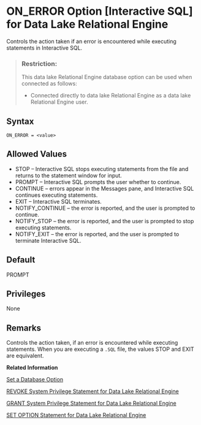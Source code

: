 <!-- loioa6462f5f84f21015a40dd5e7b750d63d -->

# ON\_ERROR Option \[Interactive SQL\] for Data Lake Relational Engine

Controls the action taken if an error is encountered while executing statements in Interactive SQL.



> ### Restriction:  
> This data lake Relational Engine database option can be used when connected as follows:
> 
> -   Connected directly to data lake Relational Engine as a data lake Relational Engine user.



<a name="loioa6462f5f84f21015a40dd5e7b750d63d__section_zx3_g24_hrb"/>

## Syntax

```
ON_ERROR = <value>
```



<a name="loioa6462f5f84f21015a40dd5e7b750d63d__iq_refso_817"/>

## Allowed Values

-   STOP – Interactive SQL stops executing statements from the file and returns to the statement window for input.
-   PROMPT – Interactive SQL prompts the user whether to continue.
-   CONTINUE – errors appear in the Messages pane, and Interactive SQL continues executing statements.
-   EXIT – Interactive SQL terminates.
-   NOTIFY\_CONTINUE – the error is reported, and the user is prompted to continue.
-   NOTIFY\_STOP – the error is reported, and the user is prompted to stop executing statements.
-   NOTIFY\_EXIT – the error is reported, and the user is prompted to terminate Interactive SQL.



<a name="loioa6462f5f84f21015a40dd5e7b750d63d__iq_refso_818"/>

## Default

PROMPT



<a name="loioa6462f5f84f21015a40dd5e7b750d63d__section_kdj_f4g_kqb"/>

## Privileges

None



<a name="loioa6462f5f84f21015a40dd5e7b750d63d__iq_refso_819"/>

## Remarks

Controls the action taken, if an error is encountered while executing statements. When you are executing a `.SQL` file, the values STOP and EXIT are equivalent.

**Related Information**  


[Set a Database Option](set-a-database-option-0dcb893.md "You set options with the SET OPTION statement.")

[REVOKE System Privilege Statement for Data Lake Relational Engine](../080-sql-statements/revoke-system-privilege-statement-for-data-lake-relational-engine-a3eadda.md "Removes specific system privileges from specific users and the right to administer the privilege.")

[GRANT System Privilege Statement for Data Lake Relational Engine](../080-sql-statements/grant-system-privilege-statement-for-data-lake-relational-engine-a3dfcb0.md "Grants specific system privileges to users or roles, with or without administrative rights.")

[SET OPTION Statement for Data Lake Relational Engine](../080-sql-statements/set-option-statement-for-data-lake-relational-engine-a625da7.md "Changes options that affect the behavior of the database and its compatibility with Transact-SQL. Setting the value of an option can change the behavior for all users or an individual user, in either a temporary or permanent scope.")

